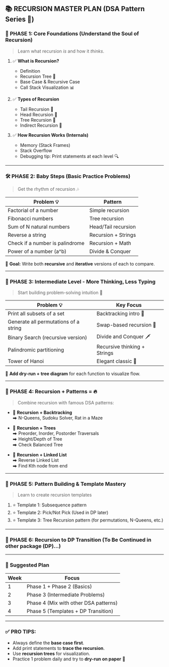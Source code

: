 ## 📚 RECURSION MASTER PLAN (DSA Pattern Series 📘)

### 🌱 **PHASE 1: Core Foundations (Understand the Soul of Recursion)**
> Learn what recursion *is* and how it *thinks*.

1. ✅ **What is Recursion?**
    - Definition
    - Recursion Tree 🧩
    - Base Case & Recursive Case
    - Call Stack Visualization 📊

2. ✅ **Types of Recursion**
    - Tail Recursion 🐍
    - Head Recursion 🧠
    - Tree Recursion 🌲
    - Indirect Recursion 🔁

3. ✅ **How Recursion Works (Internals)**
    - Memory (Stack Frames)
    - Stack Overflow
    - Debugging tip: Print statements at each level 🔍

---

### 🛠️ **PHASE 2: Baby Steps (Basic Practice Problems)**
> Get the rhythm of recursion 🎶

| Problem 💡                         | Pattern                |
|-----------------------------------|------------------------|
| Factorial of a number             | Simple recursion       |
| Fibonacci numbers                 | Tree recursion         |
| Sum of N natural numbers          | Head/Tail recursion    |
| Reverse a string                  | Recursion + Strings    |
| Check if a number is palindrome  | Recursion + Math       |
| Power of a number (a^b)          | Divide & Conquer       |

📌 **Goal:** Write both **recursive** and **iterative** versions of each to compare.

---

### 🌿 **PHASE 3: Intermediate Level - More Thinking, Less Typing**
> Start building problem-solving intuition 🧠

| Problem 💡                              | Key Focus                    |
|----------------------------------------|------------------------------|
| Print all subsets of a set             | Backtracking intro 🌌        |
| Generate all permutations of a string  | Swap-based recursion 🔄      |
| Binary Search (recursive version)      | Divide and Conquer 🗡️       |
| Palindromic partitioning               | Recursive thinking + Strings|
| Tower of Hanoi                         | Elegant classic 🗼           |

📌 **Add dry-run + tree diagram** for each function to visualize flow.

---

### 🧩 **PHASE 4: Recursion + Patterns = 🔥**
> Combine recursion with famous DSA patterns:

- 🔄 **Recursion + Backtracking**  
  ⮕ N-Queens, Sudoku Solver, Rat in a Maze

- 🌳 **Recursion + Trees**  
  ⮕ Preorder, Inorder, Postorder Traversals  
  ⮕ Height/Depth of Tree  
  ⮕ Check Balanced Tree

- 🧵 **Recursion + Linked List**  
  ⮕ Reverse Linked List  
  ⮕ Find Kth node from end

---

### 🧠 **PHASE 5: Pattern Building & Template Mastery**
> Learn to create recursion templates

1. ⭐ Template 1: Subsequence pattern
2. ⭐ Template 2: Pick/Not Pick (Used in DP later)
3. ⭐ Template 3: Tree Recursion pattern (for permutations, N-Queens, etc.)

---

### 🔄 PHASE 6: Recursion to DP Transition (To Be Continued in other package (DP)...)
---

### 📅 Suggested Plan
| Week | Focus                                 |
|------|----------------------------------------|
| 1    | Phase 1 + Phase 2 (Basics)             |
| 2    | Phase 3 (Intermediate Problems)        |
| 3    | Phase 4 (Mix with other DSA patterns)  |
| 4    | Phase 5 (Templates + DP Transition)    |

---

### ✅ PRO TIPS:
- Always define the **base case first**.
- Add print statements to **trace the recursion**.
- Use **recursion trees** for visualization.
- Practice 1 problem daily and try to **dry-run on paper** 📝
